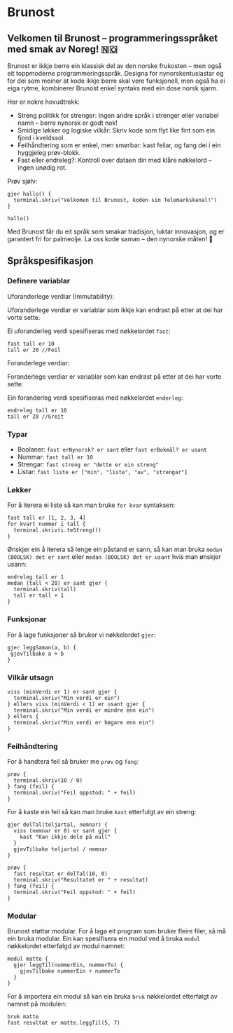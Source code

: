 # Brunost

## Velkomen til Brunost – programmeringsspråket med smak av Noreg! 🇳🇴

Brunost er ikkje berre ein klassisk del av den norske frukosten
– men også eit toppmoderne programmeringsspråk. Designa for nynorskentusiastar
og for dei som meiner at kode ikkje berre skal vere funksjonell, men også ha ei
eiga rytme, kombinerer Brunost enkel syntaks med ein dose norsk sjarm.

Her er nokre hovudtrekk:

- Streng politikk for strenger:
  Ingen andre språk i strenger eller variabel namn – berre nynorsk er godt nok!
- Smidige løkker og logiske vilkår:
  Skriv kode som flyt like fint som ein fjord i kveldssol.
- Feilhåndtering som er enkel, men smørbar:
  kast feilar, og fang dei i ein hyggjeleg prøv-blokk.
- Fast eller endreleg?:
  Kontroll over dataen din med klåre nøkkelord – ingen unødig rot.

Prøv sjølv:

```brunost
gjer hallo() {
  terminal.skriv("Velkomen til Brunost, koden sin Telemarkskanal!")
}

hallo()
```

Med Brunost får du eit språk som smakar tradisjon, luktar innovasjon,
og er garantert fri for palmeolje. La oss kode saman – den nynorske måten! 🚀

## Språkspesifikasjon

### Definere variablar

Uforanderlege verdiar (Immutability):

Uforanderlege verdiar er variablar som ikkje kan endrast
på etter at dei har vorte sette.

Ei uforanderleg verdi spesifiseras med nøkkelordet `fast`:

```brunost
fast tall er 10
tall er 20 //Feil
```

Foranderlege verdiar:

Foranderlege verdiar er variablar som kan endrast på etter at dei har vorte sette.

Ein foranderleg verdi spesifiseras med nøkkelordet `enderleg`:

```brunost
endreleg tall er 10
tall er 20 //Greit
```

### Typar

- Boolaner: `fast erNynorsk? er sant` eller `fast erBokmål? er usant`
- Nummar: `fast tall er 10`
- Strengar: `fast streng er "dette er ein streng"`
- Listar: `fast liste er ["min", "liste", "av", "strengar"]`

### Løkker

For å iterera ei liste så kan man bruke `for kvar` syntaksen:

```brunost
fast tall er [1, 2, 3, 4]
for kvart nummer i tall {
  terminal.skriv(i.teStreng())
}
```

Ønskjer ein å iterera så lenge ein påstand er sann, så kan man bruka
`medan (BOOLSK) det er sant` eller `medan (BOOLSK) det er usant`
hvis man ønskjer usann:

```brunost
endreleg tall er 1
medan (tall < 20) er sant gjer {
  terminal.skriv(tall)
  tall er tall + 1
}
```

### Funksjonar

For å lage funksjoner så bruker vi nøkkelordet `gjer`:

```brunost
gjer leggSaman(a, b) {
 gjevTilbake a + b
}
```

### Vilkår utsagn

```brunost
viss (minVerdi er 1) er sant gjer {
  terminal.skriv("Min verdi er ein")
} ellers viss (minVerdi < 1) er usant gjer {
  terminal.skriv("Min verdi er mindre enn ein")
} ellers {
  terminal.skriv("Min verdi er høgare enn ein")
}
```

### Feilhåndtering

For å handtera feil så bruker me `prøv` og `fang`:

```brunost
prøv {
  terminal.skriv(10 / 0)
} fang (feil) {
  terminal.skriv("Feil oppstod: " + feil)
}
```

For å kaste ein feil så kan man bruke `kast` etterfulgt av ein streng:

```brunost
gjer delTal(teljartal, nemnar) {
  viss (nemnar er 0) er sant gjer {
    kast "Kan ikkje dele på null"
  }
  gjevTilbake teljartal / nemnar
}

prøv {
  fast resultat er delTal(10, 0)
  terminal.skriv("Resultatet er " + resultat)
} fang (feil) {
  terminal.skriv("Feil oppstod: " + feil)
}
```

### Modular

Brunost støttar modular. For å laga eit program som bruker fleire filer,
så må ein bruka modular. Ein kan spesifisera ein modul ved å bruka `modul`
nøkkelordet etterfølgd av modul namnet:

```brunost
modul matte {
  gjer leggTil(nummerEin, nummerTo) {
    gjevTilbake nummerEin + nummerTo
  }
}
```

For å importera ein modul så kan ein bruka `bruk` nøkkelordet
etterfølgt av namnet på modulen:

```brunost
bruk matte
fast resultat er matte.leggTil(5, 7)
```
